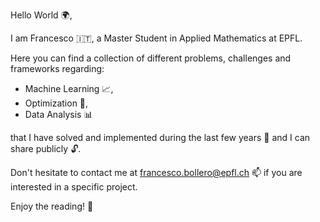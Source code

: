 Hello World 🌍,

I am Francesco 🇮🇹, a Master Student in Applied Mathematics at EPFL.

Here you can find a collection of different problems, challenges and frameworks regarding:

* Machine Learning 📈,
* Optimization 🎯,
* Data Analysis 📊
        
that I have solved and implemented during the last few years 📆 and I can share publicly 🔓.

Don't hesitate to contact me at francesco.bollero@epfl.ch 📫 if you are interested in a specific project.

Enjoy the reading! 📖
